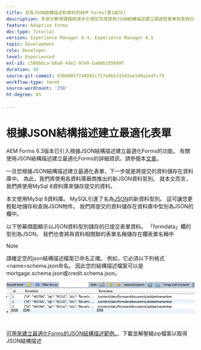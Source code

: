 ```yaml
---
title: 具有JSON結構描述和資料的AEM Forms[第1部分]
description: 多部分教學課程將逐步引導您完成使用JSON結構描述建立調適型表單和查詢已提交資料的相關步驟。
feature: Adaptive Forms
doc-type: Tutorial
version: Experience Manager 6.4, Experience Manager 6.5
topic: Development
role: Developer
level: Experienced
exl-id: c588bdca-b8a8-4de2-97e0-ba08b195699f
duration: 50
source-git-commit: 03b68057748892c757e0b5315d3a41d0a2e4fc79
workflow-type: tm+mt
source-wordcount: '258'
ht-degree: 0%

---
```


# 根據JSON結構描述建立最適化表單


AEM Forms 6.3版本已引入根據JSON結構描述建立最適化Forms的功能。 有關使用JSON結構描述建立最適化Forms的詳細資訊，請參閱本[文章](https://experienceleague.adobe.com/docs/experience-manager-65/forms/adaptive-forms-advanced-authoring/adaptive-form-json-schema-form-model.html)。

一旦您根據JSON結構描述建立最適化表單，下一步就是將提交的資料儲存在資料庫中。 為此，我們將使用各資料庫廠商推出的新JSON資料型別。 就本文而言，我們將使用MySql 8資料庫來儲存提交的資料。

本文使用MySql 8資料庫。 MySQL引進了名為[JSON](https://dev.mysql.com/doc/refman/8.0/en/json.html)的新資料型別。 這可讓您更輕鬆地儲存和查詢JSON物件。 我們將提交的資料儲存在資料庫中型別為JSON的欄中。

以下熒幕擷圖顯示以JSON資料型別儲存的已提交表單資料。 「formdata」欄的型別為JSON。 我們也會將與資料相關聯的表單名稱儲存在欄表單名稱中

>[!NOTE]
>
>請確定您的json結構描述檔案已命名正確。 例如，它必須以下列格式&lt;name>schema.json命名。 因此您的結構描述檔案可以是mortgage.schema.json或credit.schema.json。


![資料儲存](assets/datastored.gif)


[可用來建立最適化Forms的JSON結構描述範例。](assets/samplejsonschemas.zip)。下載並解壓縮zip檔案以取得JSON結構描述
